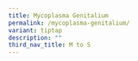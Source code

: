```yaml
---
title: Mycoplasma Genitalium
permalink: /mycoplasma-genitalium/
variant: tiptap
description: ""
third_nav_title: M to S
---
```

